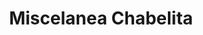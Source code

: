 ---
title: "Miscelanea Chabelita"
url: /san-andres-cholula/miscelanea-chabelita/
shop: Lebensmittel
---
